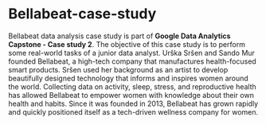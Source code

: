 # Bellabeat-case-study
Bellabeat data analysis case study is part of **Google Data Analytics Capstone - Case study 2**. The objective of this case study is to perform some real-world tasks of a junior data analyst.
  Urška Sršen and Sando Mur founded Bellabeat, a high-tech company that manufactures health-focused smart products. Sršen used her background as an artist to develop beautifully designed technology that informs and inspires women around the world. Collecting data on activity, sleep, stress, and reproductive health has allowed Bellabeat to empower women with knowledge about their own health and habits. Since it was founded in 2013, Bellabeat has grown rapidly and quickly positioned itself as a tech-driven wellness company for women.
